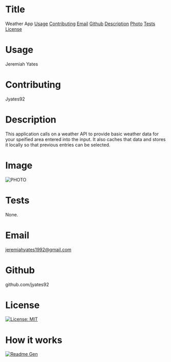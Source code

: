 

# Title

Weather App
[Usage](#usage)
[Contributing](#name)
[Email](#email)
[Github](#github)
[Description](#description)
[Photo](#photo)
[Tests](#tests)
[License](#license)

# Usage

Jeremiah Yates

# Contributing

Jyates92

# Description

This application calls on a weather API to provide basic weather data for your speified area entered into the input. It also caches that data and stores it locally so that previous entries can be selected. 

  # Image

  ![PHOTO]()

  # Tests

  None.

  # Email

  jeremiahyates1992@gmail.com

  # Github

  github.com/jyates92

  # License

  [![License: MIT](https://img.shields.io/badge/License-MIT-yellow.svg)](https://opensource.org/licenses/MIT)

  # How it works

  [![Readme Gen]()]( "")
